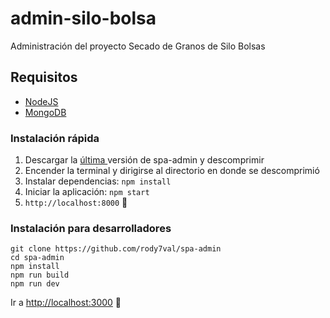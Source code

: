 # admin-silo-bolsa

Administración del proyecto Secado de Granos de Silo Bolsas

## Requisitos

* [NodeJS](https://nodejs.org)
* [MongoDB](https://www.mongodb.com)

### Instalación rápida

1. Descargar la [última ](https://github.com/rody7val/spa-admin/archive/master.zip) versión de spa-admin y descomprimir
1. Encender la terminal y dirigirse al directorio en donde se descomprimió
1. Instalar dependencias: `npm install`
1. Iniciar la aplicación:  `npm start`
1. `http://localhost:8000` :tada:

### Instalación para desarrolladores

```
git clone https://github.com/rody7val/spa-admin
cd spa-admin
npm install
npm run build
npm run dev
```
Ir a [http://localhost:3000](http://localhost:8000) :tada: